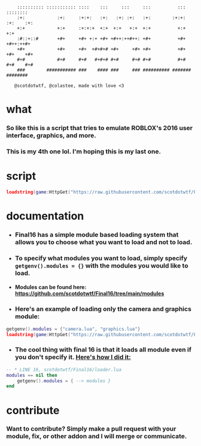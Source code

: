 ```
    :::::::::: ::::::::::: ::::    :::     :::     :::          :::   ::::::::  
    :+:            :+:     :+:+:   :+:   :+: :+:   :+:        :+:+:  :+:    :+: 
    +:+            +:+     :+:+:+  +:+  +:+   +:+  +:+          +:+  +:+        
    :#::+::#       +#+     +#+ +:+ +#+ +#++:++#++: +#+          +#+  +#++:++#+  
    +#+            +#+     +#+  +#+#+# +#+     +#+ +#+          +#+  +#+    +#+ 
    #+#            #+#     #+#   #+#+# #+#     #+# #+#          #+#  #+#    #+# 
    ###        ########### ###    #### ###     ### ########## ####### ########  

   @scotdotwtf, @colastee, made with love <3
```

# what
### So like this is a script that tries to emulate ROBLOX's 2016 user interface, graphics, and more.
### This is my 4th one lol. I'm hoping this is my last one.

# script
```lua
loadstring(game:HttpGet("https://raw.githubusercontent.com/scotdotwtf/Final16/main/loader.lua"))()
```

# documentation
- ### Final16 has a simple module based loading system that allows you to choose what you want to load and not to load.
- ### To specify what modules you want to load, simply specify `getgenv().modules = {}` with the modules you would like to load.
- #### Modules can be found here: https://github.com/scotdotwtf/Final16/tree/main/modules
- ### Here's an example of loading only the camera and graphics module:
```lua
getgenv().modules = {"camera.lua", "graphics.lua"}
loadstring(game:HttpGet("https://raw.githubusercontent.com/scotdotwtf/Final16/main/loader.lua"))()
```
- ### The cool thing with final 16 is that it loads all module even if you don't specify it. [Here's how I did it:](https://github.com/scotdotwtf/Final16/blob/840aacba54257522ff37d52794eb0243a7b62c2c/loader.lua#L22)
```lua
-- * LINE 16, scotdotwtf/Final16/loader.lua
modules == nil then
    getgenv().modules = { --> modules }
end
```

# contribute
### Want to contribute? Simply make a pull request with your module, fix, or other addon and I will merge or communicate. 
